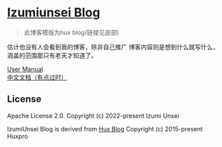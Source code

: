 [Izumiunsei Blog](https://ius.shn.hk)
================================

> 此博客模版为hux blog(链接见底部)

估计也没有人会看到我的博客，除非自己推广
博客内容则是想到什么就写什么，涵盖的范围那只有老天才知道了。

[User Manual](_doc/Manual.md)  
[中文文档（有点过时）](https://github.com/Huxpro/huxpro.github.io/blob/master/_doc/README.zh.md)


License
-------

Apache License 2.0.
Copyright (c) 2022-present Izumi Unsei

IzumiUnsei Blog is derived from [Hux Blog](https://github.com/Huxpro/huxpro.github.io)
Copyright (c) 2015-present Huxpro
